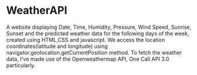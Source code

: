 # WeatherAPI
A website displaying Date, Time, Humidity, Pressure,  Wind Speed,  Sunrise, Sunset and the predicted weather data for the following days of the week, created using HTML,CSS and javascript. 
We access the location coordinates(latitude and longitude) using navigator.geolocation.getCurrentPosition method.
To fetch the weather data, I've made use of the Openweathermap API, One Call API 3.0 particularly.
